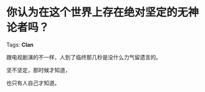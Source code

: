 # 你认为在这个世界上存在绝对坚定的无神论者吗？

Tags: **Clan**

跟电视剧演的不一样，人到了临终那几秒是没什么力气留遗言的。

坚不坚定，那时候才知道，

也只有人自己才知道。



